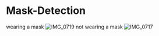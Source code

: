 # Mask-Detection
wearing a mask
![IMG_0719](https://user-images.githubusercontent.com/115492332/195013430-8a7bcff9-e9e1-4b30-9aa1-df497b67dd8a.jpg)
not wearing a mask
![IMG_0717](https://user-images.githubusercontent.com/115492332/195013464-ddfff72b-32d9-48f9-97bb-e7cdfbc637f9.jpg)

